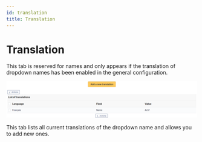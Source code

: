```yaml
---
id: translation
title: Translation
---
```


# Translation

This tab is reserved for names and only appears if the translation of
dropdown names has been enabled in the general configuration.

![Dropdown translation tab](../../../../assets/modules/configuration/dropdowns/images/dropdown_translation.png)

This tab lists all current translations of the dropdown name and allows
you to add new ones.
